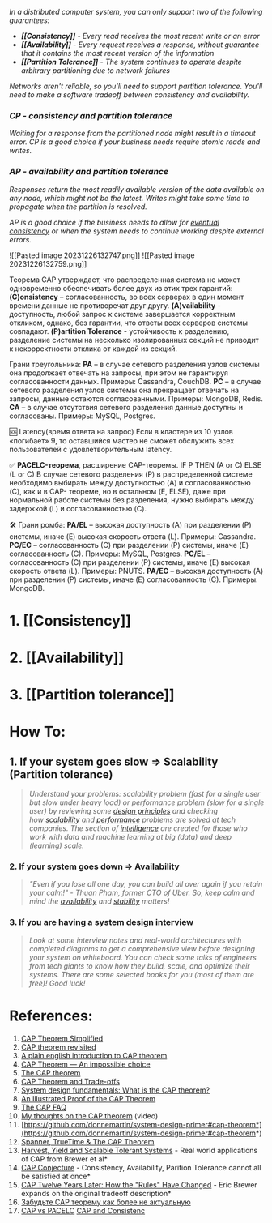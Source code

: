 _In a distributed computer system, you can only support two of the following guarantees:_

- _**[[Consistency]]** - Every read receives the most recent write or an error_
- _**[[Availability]]** - Every request receives a response, without guarantee that it contains the most recent version of the information_
- _**[[Partition Tolerance]]** - The system continues to operate despite arbitrary partitioning due to network failures_

_Networks aren't reliable, so you'll need to support partition tolerance. You'll need to make a software tradeoff between consistency and availability._

### _CP - consistency and partition tolerance_

_Waiting for a response from the partitioned node might result in a timeout error. CP is a good choice if your business needs require atomic reads and writes._

### _AP - availability and partition tolerance_

_Responses return the most readily available version of the data available on any node, which might not be the latest. Writes might take some time to propagate when the partition is resolved._

_AP is a good choice if the business needs to allow for [eventual consistency](https://github.com/donnemartin/system-design-primer#eventual-consistency) or when the system needs to continue working despite external errors._

![[Pasted image 20231226132747.png]]
![[Pasted image 20231226132759.png]]

Теорема CAP утверждает, что распределенная система не может одновременно обеспечивать более двух из этих трех гарантий:  **(C)onsistency** – согласованность, во всех серверах в один момент времени данные не противоречат друг другу. **(A)vailability** - доступность, любой запрос к системе завершается корректным откликом, однако, без гарантии, что ответы всех серверов системы совпадают. **(P)artition Tolerance** - устойчивость к разделению, разделение системы на несколько изолированных секций не приводит к некорректности отклика от каждой из секций.

Грани треугольника: **PA** – в случае сетевого разделения узлов системы она продолжает отвечать на запросы, при этом не гарантируя согласованности данных. Примеры: Cassandra, CouchDB. **PC** – в случае сетевого разделения узлов системы она прекращает отвечать на запросы, данные остаются согласованными. Примеры: MongoDB, Redis. **CA** – в случае отсутствия сетевого разделения данные доступны и согласованы. Примеры: MySQL, Postgres.

🆘 Latency(время ответа на запрос) Если в кластере из 10 узлов «погибает» 9, то оставшийся мастер не сможет обслужить всех пользователей с удовлетворительным latency.

✅ **PACELC-теорема**, расширение CAP-теоремы. IF P THEN (A or C) ELSE (L or C) В случае сетевого разделения (P) в распределенной системе необходимо выбирать между доступностью (A) и согласованностью (C), как и в CAP- теореме, но в остальном (E, ELSE), даже при нормальной работе системы без разделения, нужно выбирать между задержкой (L) и согласованностью (C).

🛠️ Грани ромба: **PA/EL** – высокая доступность (A) при разделении (P) системы, иначе (E) высокая скорость ответа (L). Примеры: Cassandra. **PC/EC** – согласованность (С) при разделении (P) системы, иначе (E) согласованность (С). Примеры: MySQL, Postgres. **PC/EL** – согласованность (С) при разделении (P) системы, иначе (E) высокая скорость ответа (L). Примеры: PNUTS. **PA/EC** – высокая доступность (A) при разделении (P) системы, иначе (E) согласованность (С). Примеры: MongoDB.


# 1. [[Consistency]]

# 2. [[Availability]]

# 3. [[Partition tolerance]]


# How To:
## 1. If your system goes slow ⇒ Scalability (Partition tolerance)

> _Understand your problems: scalability problem (fast for a single user but slow under heavy load) or performance problem (slow for a single user) by reviewing some [design principles](https://github.com/binhnguyennus/awesome-scalability#principle) and checking how [scalability](https://github.com/binhnguyennus/awesome-scalability#scalability) and [performance](https://github.com/binhnguyennus/awesome-scalability#performance) problems are solved at tech companies. The section of [intelligence](https://github.com/binhnguyennus/awesome-scalability#:~:text=The%20section%20of-,intelligence,-are%20created%20for) are created for those who work with data and machine learning at big (data) and deep (learning) scale._

### 2. If your system goes down ⇒ Availability

> _"Even if you lose all one day, you can build all over again if you retain your calm!" - Thuan Pham, former CTO of Uber. So, keep calm and mind the [availability](https://github.com/binhnguyennus/awesome-scalability#availability) and [stability](https://github.com/binhnguyennus/awesome-scalability#stability) matters!_

### 3. If you are having a system design interview

> _Look at some interview notes and real-world architectures with completed diagrams to get a comprehensive view before designing your system on whiteboard. You can check some talks of engineers from tech giants to know how they build, scale, and optimize their systems. There are some selected books for you (most of them are free)! Good luck!_


# References:

1. [CAP Theorem Simplified](https://vishalrana9915.medium.com/cap-theorem-simplified-de3ddcc1f09e)
2. [CAP theorem revisited](http://robertgreiner.com/2014/08/cap-theorem-revisited/)
3. [A plain english introduction to CAP theorem](http://ksat.me/a-plain-english-introduction-to-cap-theorem)
4. [CAP Theorem — An impossible choice](https://medium.com/@toxicdev/cap-theorem-an-impossible-choice-c04482b8a36c)
5. [The CAP theorem](https://www.youtube.com/watch?v=k-Yaq8AHlFA)
6. [CAP Theorem and Trade-offs](http://robertgreiner.com/2014/08/cap-theorem-revisited/)
7. [System design fundamentals: What is the CAP theorem?](https://www.educative.io/blog/what-is-cap-theorem#whatiscaptheorem)
8. [An Illustrated Proof of the CAP Theorem](https://mwhittaker.github.io/blog/an_illustrated_proof_of_the_cap_theorem/)
9. [The CAP FAQ](https://www.the-paper-trail.org/page/cap-faq/)
10. [My thoughts on the CAP theorem](https://www.youtube.com/watch?v=KmGy3sU6Xw8&list=PLQnljOFTspQXNP6mQchJVP3S-3oKGEuw9&index=73) (video)
11. [](https://github.com/donnemartin/system-design-primer#cap-theorem)[https://github.com/donnemartin/system-design-primer#cap-theorem*](https://github.com/donnemartin/system-design-primer#cap-theorem*)
12. [Spanner, TrueTime & The CAP Theorem](https://storage.googleapis.com/pub-tools-public-publication-data/pdf/45855.pdf)
13. [Harvest, Yield and Scalable Tolerant Systems](https://citeseerx.ist.psu.edu/viewdoc/summary?doi=10.1.1.33.411) - Real world applications of CAP from Brewer et al*
14. [CAP Conjecture](https://web.archive.org/web/20190629112250/https://www.glassbeam.com/sites/all/themes/glassbeam/images/blog/10.1.1.67.6951.pdf) - Consistency, Availability, Parition Tolerance cannot all be satisfied at once*
15. [CAP Twelve Years Later: How the "Rules" Have Changed](https://www.infoq.com/articles/cap-twelve-years-later-how-the-rules-have-changed) - Eric Brewer expands on the original tradeoff description*
16. [Забудьте САР теорему как более не актуальную](https://habr.com/ru/articles/258145/)
17. [CAP vs PACELC](https://www.designgurus.io/blog/system-design-interview-basics-cap-vs-pacelc) [CAP and Consistenc](https://www.yugabyte.com/blog/a-for-apple-b-for-ball-c-for-cap-theorem/)